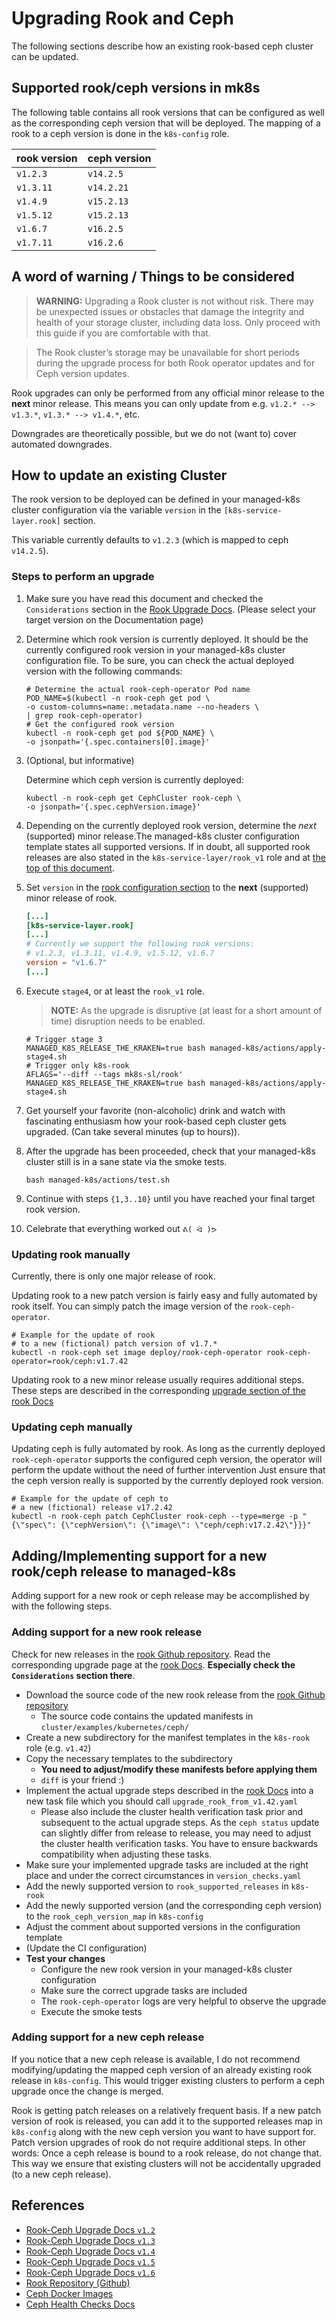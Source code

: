 # Upgrading Rook and Ceph

The following sections describe how an existing rook-based ceph
cluster can be updated.

## Supported rook/ceph versions in mk8s

The following table contains all rook versions that can be configured
as well as the corresponding ceph version that will be deployed.
The mapping of a rook to a ceph version is done in the `k8s-config`
role.

<center>

| rook version | ceph version |
| :----------- | :----------- |
| `v1.2.3`     | `v14.2.5`    |
| `v1.3.11`    | `v14.2.21`   |
| `v1.4.9`     | `v15.2.13`   |
| `v1.5.12`    | `v15.2.13`   |
| `v1.6.7`     | `v16.2.5`    |
| `v1.7.11`    | `v16.2.6`    |

</center>

## A word of warning / Things to be considered

> **WARNING:** Upgrading a Rook cluster is not without risk. There may
> be unexpected issues or obstacles that damage the integrity and
> health of your storage cluster, including data loss. Only proceed
> with this guide if you are comfortable with that.

> The Rook cluster’s storage may be unavailable for short periods
> during the upgrade process for both Rook operator updates and for
> Ceph version updates.

Rook upgrades can only be performed from any official minor release to
the **next** minor release.
This means you can only update from e.g. `v1.2.* --> v1.3.*`,
`v1.3.* --> v1.4.*`, etc.

Downgrades are theoretically possible, but we do not (want to) cover
automated downgrades.

## How to update an existing Cluster

The rook version to be deployed can be defined in your managed-k8s
cluster configuration via the variable `version` in the
`[k8s-service-layer.rook]` section.

This variable currently defaults to `v1.2.3` (which is mapped to ceph `v14.2.5`).

### Steps to perform an upgrade

1. Make sure you have read this document and checked the `Considerations`
   section in the [Rook Upgrade Docs](https://rook.io/docs/rook/v1.2/ceph-upgrade.html#considerations).
   (Please select your target version on the Documentation page)

2. Determine which rook version is currently deployed. It should be
   the currently configured rook version in your managed-k8s cluster
   configuration file. To be sure, you can check the actual deployed
   version with the following commands:
    ```shell
    # Determine the actual rook-ceph-operator Pod name
    POD_NAME=$(kubectl -n rook-ceph get pod \
    -o custom-columns=name:.metadata.name --no-headers \
    | grep rook-ceph-operator)
    # Get the configured rook version
    kubectl -n rook-ceph get pod ${POD_NAME} \
    -o jsonpath='{.spec.containers[0].image}'
    ```

3. (Optional, but informative)

   Determine which ceph version is currently deployed:
   ```shell
   kubectl -n rook-ceph get CephCluster rook-ceph \
   -o jsonpath='{.spec.cephVersion.image}'
   ```

4. Depending on the currently deployed rook version, determine the
   *next* (supported) minor release.The managed-k8s cluster
   configuration template states all supported versions. If in doubt,
   all supported rook releases are also stated in the `k8s-service-layer/rook_v1` role
   and at [the top of this document](#supported-rookceph-versions-in-mk8s).

5. Set `version` in the
   [rook configuration section](../../usage/cluster-configuration.md#rook-configuration)
   to the **next** (supported) minor release of rook.
   ```toml
   [...]
   [k8s-service-layer.rook]
   [...]
   # Currently we support the following rook versions:
   # v1.2.3, v1.3.11, v1.4.9, v1.5.12, v1.6.7
   version = "v1.6.7"
   [...]
   ```

6. Execute `stage4`, or at least the `rook_v1` role.
   > **NOTE:** As the upgrade is disruptive (at least for a short amount of time)
   > disruption needs to be enabled.
   ```shell
   # Trigger stage 3
   MANAGED_K8S_RELEASE_THE_KRAKEN=true bash managed-k8s/actions/apply-stage4.sh
   # Trigger only k8s-rook
   AFLAGS='--diff --tags mk8s-sl/rook' MANAGED_K8S_RELEASE_THE_KRAKEN=true bash managed-k8s/actions/apply-stage4.sh
   ```

7. Get yourself your favorite (non-alcoholic) drink and watch with
   fascinating enthusiasm how your rook-based ceph cluster gets upgraded.
   (Can take several minutes (up to hours)).

8. After the upgrade has been proceeded, check that your managed-k8s
    cluster still is in a sane state via the smoke tests.
    ```shell
    bash managed-k8s/actions/test.sh
    ```

9.  Continue with steps `{1,3..10}` until you have reached your final
    target rook version.

10. Celebrate that everything worked out `ᕕ( ᐛ )ᕗ`


### Updating rook manually

Currently, there is only one major release of rook.

Updating rook to a new patch version is fairly easy and fully automated
by rook itself. You can simply patch the image version of the
`rook-ceph-operator`.

```shell
# Example for the update of rook
# to a new (fictional) patch version of v1.7.*
kubectl -n rook-ceph set image deploy/rook-ceph-operator rook-ceph-operator=rook/ceph:v1.7.42
```

Updating rook to a new minor release usually requires additional steps.
These steps are described in the corresponding [upgrade section of the rook Docs](https://rook.io/docs/rook/v1.2/ceph-upgrade.html#upgrading-from-v11-to-v12)

### Updating ceph manually

Updating ceph is fully automated by rook.
As long as the currently deployed `rook-ceph-operator` supports the
configured ceph version, the operator will perform the update without
the need of further intervention
Just ensure that the ceph version really is supported by the currently
deployed rook version.

```shell
# Example for the update of ceph to
# a new (fictional) release v17.2.42
kubectl -n rook-ceph patch CephCluster rook-ceph --type=merge -p "{\"spec\": {\"cephVersion\": {\"image\": \"ceph/ceph:v17.2.42\"}}}"
```

## Adding/Implementing support for a new rook/ceph release to managed-k8s

Adding support for a new rook or ceph release may be accomplished by
with the following steps.

### Adding support for a new rook release

Check for new releases in the [rook Github repository](https://github.com/rook/rook/releases).
Read the corresponding upgrade page at the [rook Docs](https://rook.io/docs/rook/).
**Especially check the `Considerations` section there**.

* Download the source code of the new rook release from the [rook Github repository](https://github.com/rook/rook/releases)
  * The source code contains the updated manifests in `cluster/examples/kubernetes/ceph/`
* Create a new subdirectory for the manifest templates in the `k8s-rook`
  role (e.g. `v1.42`)
* Copy the necessary templates to the subdirectory
  * **You need to adjust/modify these manifests before applying them**
  * `diff` is your friend :)
* Implement the actual upgrade steps described in the [rook Docs](https://rook.io/docs/rook/)
  into a new task file which you should call `upgrade_rook_from_v1.42.yaml`
  * Please also include the cluster health verification task prior and subsequent
    to the actual upgrade steps. As the `ceph status` update can slightly
    differ from release to release, you may need to adjust the cluster
    health verification tasks. You have to ensure backwards compatibility
    when adjusting these tasks.
* Make sure your implemented upgrade tasks are included at the right place
  and under the correct circumstances in `version_checks.yaml`
* Add the newly supported version to `rook_supported_releases` in `k8s-rook`
* Add the newly supported version (and the corresponding ceph version)
  to the `rook_ceph_version_map` in `k8s-config`
* Adjust the comment about supported versions in the configuration template
* (Update the CI configuration)
* **Test your changes**
  * Configure the new rook version in your managed-k8s cluster configuration
  * Make sure the correct upgrade tasks are included
  * The `rook-ceph-operator` logs are very helpful to observe the upgrade
  * Execute the smoke tests

### Adding support for a new ceph release

If you notice that a new ceph release is available,
I do not recommend modifying/updating the mapped ceph version of an already existing
rook release in `k8s-config`.
This would trigger existing clusters to perform a ceph upgrade once the change is merged.

Rook is getting patch releases on a relatively frequent basis.
If a new patch version of rook is released, you can add it to the supported releases map
in `k8s-config` along with the new ceph version you want to have support for.
Patch version upgrades of rook do not require additional steps.
In other words: Once a ceph release is bound to a rook release, do not change that.
This way we ensure that existing clusters will not be accidentally upgraded
(to a new ceph release).

## References

* [Rook-Ceph Upgrade Docs `v1.2`](https://rook.io/docs/rook/v1.2/ceph-upgrade)
* [Rook-Ceph Upgrade Docs `v1.3`](https://rook.io/docs/rook/v1.3/ceph-upgrade)
* [Rook-Ceph Upgrade Docs `v1.4`](https://rook.io/docs/rook/v1.4/ceph-upgrade)
* [Rook-Ceph Upgrade Docs `v1.5`](https://rook.io/docs/rook/v1.5/ceph-upgrade)
* [Rook-Ceph Upgrade Docs `v1.6`](https://rook.io/docs/rook/v1.6/ceph-upgrade)
* [Rook Repository (Github)](https://github.com/rook/rook)
* [Ceph Docker Images](https://hub.docker.com/r/ceph/ceph)
* [Ceph Health Checks Docs](https://docs.ceph.com/en/latest/rados/operations/health-checks/)
